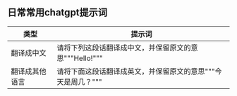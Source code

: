 ## 日常常用chatgpt提示词

| 类型  | 提示词 |
| --- | --- |
| 翻译成中文 | 请将下列这段话翻译成中文，并保留原文的意思"""Hello!"""|
|翻译成其他语言|请将下面这段话翻译成英文，并保留原文的意思"""今天是周几？"""|
